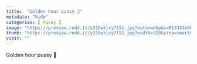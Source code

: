 ```yaml
---
title:  "Golden hour pussy 💖"
metadate: "hide"
categories: [ Pussy ]
image: "https://preview.redd.it/y31bwklcy7l51.jpg?auto=webp&s=813343a9019e57e4f95dba4a79022c5cb8269b02"
thumb: "https://preview.redd.it/y31bwklcy7l51.jpg?width=320&crop=smart&auto=webp&s=2ec9141ece98a961f843670857b6131a863c3e52"
visit: ""
---
```

Golden hour pussy 💖
